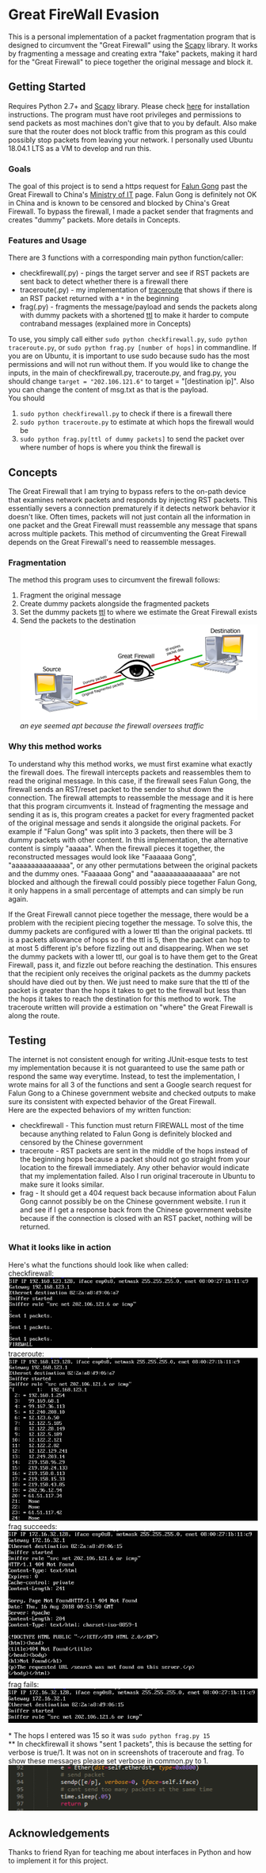 # Great FireWall Evasion

This is a personal implementation of a packet fragmentation program that is designed to circumvent the "Great Firewall" using the [Scapy](https://scapy.net/) library. It works by fragmenting a message and creating extra "fake" packets, making it hard for the "Great Firewall" to piece together the original message and block it. 

## Getting Started

Requires Python 2.7+ and [Scapy](https://scapy.net/) library. Please check [here](https://scapy.readthedocs.io/en/latest/installation.html) for installation instructions. The program must have root privileges and permissions to send packets as most machines don't give that to you by default. Also make sure that the router does not block traffic from this program as this could possibly stop packets from leaving your network. I personally used Ubuntu 18.04.1 LTS as a VM to develop and run this.  

### Goals
The goal of this project is to send a https request for [Falun Gong](https://en.wikipedia.org/wiki/Falun_Gong) past the Great Firewall to China's [Ministry of IT](www.miit.gov.cn) page. Falun Gong is definitely not OK in China and is known to be censored and blocked by China's Great Firewall. To bypass the firewall, I made a packet sender that fragments and creates "dummy" packets. More details in Concepts.

### Features and Usage
There are 3 functions with a corresponding main python function/caller:  
* checkfirewall(.py) - pings the target server and see if RST packets are sent back to detect whether there is a firewall there  
* traceroute(.py) - my implementation of [traceroute](https://en.wikipedia.org/wiki/Traceroute) that shows if there is an RST packet returned with a `*` in the beginning  
* frag(.py) - fragments the message/payload and sends the packets along with dummy packets with a shortened [ttl](https://en.wikipedia.org/wiki/Time_to_live) to make it harder to compute contraband messages (explained more in Concepts)  

To use, you simply call either `sudo python checkfirewall.py`, `sudo python traceroute.py`, or `sudo python frag.py [number of hops]` in commandline. If you are on Ubuntu, it is important to use sudo because sudo has the most permissions and will not run without them. If you would like to change the inputs, in the main of checkfirewall.py, traceroute.py, and frag.py, you should change `target = "202.106.121.6"` to target = "[destination ip]". Also you can change the content of msg.txt as that is the payload.    
You should  
1. `sudo python checkfirewall.py` to check if there is a firewall there
2. `sudo python traceroute.py` to estimate at which hops the firewall would be
3. `sudo python frag.py[ttl of dummy packets]` to send the packet over where number of hops is where you think the firewall is   

## Concepts
The Great Firewall that I am trying to bypass refers to the on-path device that examines network packets and responds by injecting RST packets. This essentially severs a connection prematurely if it detects network behavior it doesn't like. Often times, packets will not just contain all the information in one packet and the Great Firewall must reassemble any message that spans across multiple packets. This method of circumventing the Great Firewall depends on the Great Firewall's need to reassemble messages.

### Fragmentation
The method this program uses to circumvent the firewall follows:
1. Fragment the original message  
2. Create dummy packets alongside the fragmented packets  
3. Set the dummy packets [ttl](https://en.wikipedia.org/wiki/Time_to_live) to where we estimate the Great Firewall exists  
4. Send the packets to the destination  
![illustration](https://github.com/fubishio/GreatFirewallEvasion/blob/master/screenshots/illustration.png)  
*an eye seemed apt because the firewall oversees traffic*

### Why this method works
To understand why this method works, we must first examine what exactly the firewall does. The firewall intercepts packets and reassembles them to read the original message. In this case, if the firewall sees Falun Gong, the firewall sends an RST/reset packet to the sender to shut down the connection. The firewall attempts to reassemble the message and it is here that this program circumvents it. Instead of fragmenting the message and sending it as is, this program creates a packet for every fragmented packet of the original message and sends it alongside the original packets. For example if "Falun Gong" was split into 3 packets, then there will be 3 dummy packets with other content. In this implementation, the alternative content is simply "aaaaa". When the firewall pieces it together, the reconstructed messages would look like "Faaaaaa Gong", "aaaaaaaaaaaaaaa", or any other permutations between the original packets and the dummy ones. "Faaaaaa Gong" and "aaaaaaaaaaaaaaa" are not blocked and although the firewall could possibly piece together Falun Gong, it only happens in a small percentage of attempts and can simply be run again.  
  
If the Great Firewall cannot piece together the message, there would be a problem with the recipient piecing together the message. To solve this, the dummy packets are configured with a lower ttl than the original packets. ttl is a packets allowance of hops so if the ttl is 5, then the packet can hop to at most 5 different ip's before fizzling out and disappearing. When we set the dummy packets with a lower ttl, our goal is to have them get to the Great Firewall, pass it, and fizzle out before reaching the destination. This ensures that the recipient only receives the original packets as the dummy packets should have died out by then. We just need to make sure that the ttl of the packet is greater than the hops it takes to get to the firewall but less than the hops it takes to reach the destination for this method to work. The traceroute written will provide a estimation on "where" the Great Firewall is along the route.

## Testing
The internet is not consistent enough for writing JUnit-esque tests to test my implementation because it is not guaranteed to use the same path or respond the same way everytime. Instead, to test the implementation, I wrote mains for all 3 of the functions and sent a Google search request for Falun Gong to a Chinese government website and checked outputs to make sure its consistent with expected behavior of the Great Firewall.  
Here are the expected behaviors of my written function:   
* checkfirewall - This function must return FIREWALL most of the time because anything related to Falun Gong is definitely blocked and censored by the Chinese government  
* traceroute - RST packets are sent in the middle of the hops instead of the beginning hops because a packet should not go straight from your location to the firewall immediately. Any other behavior would indicate that my implementation failed. Also I run original traceroute in Ubuntu to make sure it looks similar.  
* frag - It should get a 404 request back because information about Falun Gong cannot possibly be on the Chinese government website. I run it and see if I get a response back from the Chinese government website because if the connection is closed with an RST packet, nothing will be returned.

### What it looks like in action

Here's what the functions should look like when called:  
checkfirewall:  
![checkfirewall](https://github.com/fubishio/GreatFirewallEvasion/blob/master/screenshots/checkfirewall.PNG)  
traceroute:  
![traceroute](https://github.com/fubishio/GreatFirewallEvasion/blob/master/screenshots/traceroute.PNG)  
frag succeeds:  
![frag succeeds](https://github.com/fubishio/GreatFirewallEvasion/blob/master/screenshots/fragsuccess.png)  
frag fails:  
![frag fails](https://github.com/fubishio/GreatFirewallEvasion/blob/master/screenshots/fragfail.png)  

\* The hops I entered was 15 so it was `sudo python frag.py 15`  
\** In checkfirewall it shows "sent 1 packets", this is because the setting for verbose is true/1. It was not on in screenshots of traceroute and frag. To show these messages please set verbose in common.py to 1.  
![verbose](https://github.com/fubishio/GreatFirewallEvasion/blob/master/screenshots/verbose.PNG)

## Acknowledgements

Thanks to friend Ryan for teaching me about interfaces in Python and how to implement it for this project.
